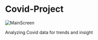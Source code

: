 # Covid-Project
![MainScreen](https://imgur.com/a/sUUrAAT)

Analyzing Covid data for trends and insight
